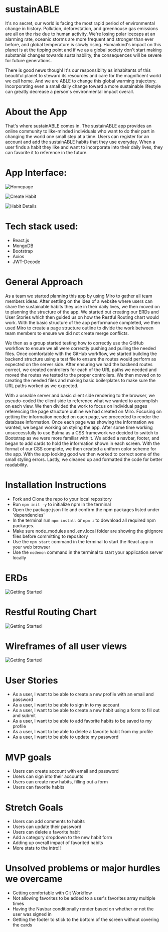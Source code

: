 # sustainABLE 

It's no secret, our world is facing the most rapid period of environmental change in history. Pollution, deforestation, and greenhouse gas emissions are all on the rise due to human activity. We're losing polar icecaps at an alarming rate, oceanic storms are more frequent and stronger than ever before, and global temperature is slowly rising. Humankind's impact on this planet is at the tipping point and if we as a global society don't start making substanial changes towards sustainability, the consequences will be severe for future generations.

There is good news though! It's our responsiblity as inhabitants of this beautiful planet to steward its resources and care for the magnificent world we call home. And we are ABLE to change this global warming trajectory. Incorporating even a small daily change toward a more sustainable lifestyle can greatly decrease a person's environmental impact overall. 

# About the App

That's where sustainABLE comes in. The sustainABLE app provides an online community to like-minded individuals who want to do their part in changing the world one small step at a time. Users can register for an account and add the sustainABLE habits that they use everyday. When a user finds a habit they like and want to incorporate into their daily lives, they can favorite it to reference in the future.

# App Interface:

![Homepage](./pics/homepage_screenshot.png)

![Create Habit](./pics/create_habit_screenshot.png)

![Habit Details](./pics/habit_details_screenshot.png)

# Tech stack used:
* React.js
* MongoDB
* Bootstrap
* Axios
* JWT-Decode

# General Approach

As a team we started planning this app by using Miro to gather all team members ideas. After settling on the idea of a website where users can share the sustainable habits they use in their daily lives, we then moved on to planning the structure of the app. We started out creating our ERDs and User Stories which then guided us on how the Restful Routing chart would work. With the basic structure of the app performance completed, we then used Miro to create a page structure outline to divide the work between team members to ensure we did not create merge conflicts.

We then as a group started testing how to correctly use the GitHub workflow to ensure we all were correctly pushing and pulling the needed files. Once comfortable with the GitHub workflow, we started building the backend structure using a test file to ensure the routes would perform as expected on the server side. After ensuring we had the backend routes correct, we created controllers for each of the URL paths we needed and moved the routes we tested to the proper controllers. We then moved on to creating the needed files and making basic boilerplates to make sure the URL paths worked as we expected.

With a useable server and basic client side rendering to the browser, we pseudo-coded the client side to reference what we wanted to accomplish on each view. We then divided the work to focus on individual pages referencing the page structure outline we had created on Miro. Focusing on getting the information needed on each page, we proceeded to render the database information. Once each page was showing the information we wanted, we began working on styling the app. After some time working unsuccessfully to use Bulma as a CSS framework we decided to switch to Bootstrap as we were more familiar with it. We added a navbar, footer, and began to add cards to hold the information shown in each screen. With the format of our CSS complete, we then created a uniform color scheme for the app. With the app looking good we then worked to correct some of the small styling errors. Lastly, we cleaned up and formatted the code for better readability.

# Installation Instructions

* Fork and Clone the repo to your local repository
* Run `npm init -y` to initialize npm in the terminal
* Open the package.json file and confirm the npm packages listed under 'dependencies'
* In the terminal run `npm install` or `npm i` to download all required npm packages.
* Make sure node_modules and .env.local folder are showing the gitignore files before committing to repository
* Use the `npm start` command in the terminal to start the React app in your web browser
* Use the `nodemon` command in the terminal to start your application server locally

# ERDs

![Getting Started](./pics/ERD.png)

# Restful Routing Chart

![Getting Started](./pics/RRC.png)

# Wireframes of all user views

![Getting Started](./pics/Wireframes.png)

# User Stories

* As a user, I want to be able to create a new profile with an email and password
* As a user, I want to be able to sign in to my account
* As a user, I want to be able to create a new habit using a form to fill out and submit
* As a user, I want to be able to add favorite habits to be saved to my profile
* As a user, I want to be able to delete a favorite habit from my profile
* As a user, I want to be able to update my password

# MVP goals

* Users can create account with email and password
* Users can sign into their accounts
* Users can create new habits, filling out a form
* Users can favorite habits

# Stretch Goals

* Users can add comments to habits
* Users can update their password
* Users can delete a favorite habit
* Add a category dropdown to the new habit form
* Adding up overall impact of favorited habits
* More stats to the intro!!

# Unsolved problems or major hurdles we overcame

* Getting comfortable with Git Workflow
* Not allowing favorites to be added to a user's favorites array multiple times
* Having the Navbar conditionally render based on whether or not the user was signed in
* Getting the footer to stick to the bottom of the screen without covering the cards

